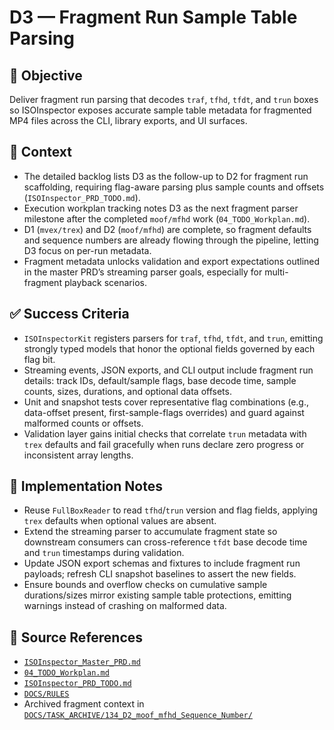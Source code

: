 # D3 — Fragment Run Sample Table Parsing

## 🎯 Objective
Deliver fragment run parsing that decodes `traf`, `tfhd`, `tfdt`, and `trun` boxes so ISOInspector exposes accurate sample table metadata for fragmented MP4 files across the CLI, library exports, and UI surfaces.

## 🧩 Context
- The detailed backlog lists D3 as the follow-up to D2 for fragment run scaffolding, requiring flag-aware parsing plus sample counts and offsets (`ISOInspector_PRD_TODO.md`).
- Execution workplan tracking notes D3 as the next fragment parser milestone after the completed `moof/mfhd` work (`04_TODO_Workplan.md`).
- D1 (`mvex/trex`) and D2 (`moof/mfhd`) are complete, so fragment defaults and sequence numbers are already flowing through the pipeline, letting D3 focus on per-run metadata.
- Fragment metadata unlocks validation and export expectations outlined in the master PRD’s streaming parser goals, especially for multi-fragment playback scenarios.

## ✅ Success Criteria
- `ISOInspectorKit` registers parsers for `traf`, `tfhd`, `tfdt`, and `trun`, emitting strongly typed models that honor the optional fields governed by each flag bit.
- Streaming events, JSON exports, and CLI output include fragment run details: track IDs, default/sample flags, base decode time, sample counts, sizes, durations, and optional data offsets.
- Unit and snapshot tests cover representative flag combinations (e.g., data-offset present, first-sample-flags overrides) and guard against malformed counts or offsets.
- Validation layer gains initial checks that correlate `trun` metadata with `trex` defaults and fail gracefully when runs declare zero progress or inconsistent array lengths.

## 🔧 Implementation Notes
- Reuse `FullBoxReader` to read `tfhd`/`trun` version and flag fields, applying `trex` defaults when optional values are absent.
- Extend the streaming parser to accumulate fragment state so downstream consumers can cross-reference `tfdt` base decode time and `trun` timestamps during validation.
- Update JSON export schemas and fixtures to include fragment run payloads; refresh CLI snapshot baselines to assert the new fields.
- Ensure bounds and overflow checks on cumulative sample durations/sizes mirror existing sample table protections, emitting warnings instead of crashing on malformed data.

## 🧠 Source References
- [`ISOInspector_Master_PRD.md`](../AI/ISOViewer/ISOInspector_PRD_Full/ISOInspector_Master_PRD.md)
- [`04_TODO_Workplan.md`](../AI/ISOInspector_Execution_Guide/04_TODO_Workplan.md)
- [`ISOInspector_PRD_TODO.md`](../AI/ISOViewer/ISOInspector_PRD_TODO.md)
- [`DOCS/RULES`](../RULES)
- Archived fragment context in [`DOCS/TASK_ARCHIVE/134_D2_moof_mfhd_Sequence_Number/`](../TASK_ARCHIVE/134_D2_moof_mfhd_Sequence_Number/)
